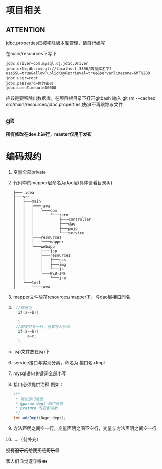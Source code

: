 # 项目相关

## ATTENTION

jdbc.properties已被移除版本库管理，请自行编写

在main/resources下写下

```
jdbc.driver=com.mysql.cj.jdbc.Driver
jdbc.url=jdbc:mysql://localhost:3306/数据库名字?useSSL=true&allowPublicKeyRetrieval=true&serverTimezone=GMT%2B8
jdbc.user=root
jdbc.password=你的密码
jdbc.connTimeout=10000
```

应该是要移除出数据库，在项目根目录下打开gitbash 输入 git rm --cached src/main/resources/jdbc.properties,使git不再跟踪该文件

## git

**所有修改在dev上进行，master仅用于发布**

# 编码规约

1. 变量全部private

2. 代码中的mapper层命名为dao层(具体请看目录树)

   ```
   ├───.idea
   ├───src
   │   ├───main
   │   │   ├───java
   │   │   │   └───com
   │   │   │       └───zero
   │   │   │           ├───controller
   │   │   │           ├───dao
   │   │   │           ├───pojo
   │   │   │           └───service
   │   │   ├───resources
   │   │   │   └───mapper
   │   │   └───webapp
   │   │       ├───jsp
   │   │       ├───resources
   │   │       │   ├───css
   │   │       │   ├───img
   │   │       │   └───js
   │   │       └───WEB-INF
   │   │           └───jsp
   │   └───test
   │       └───java
   ```

   

3. mapper文件放在resources/mapper下，与dao层接口同名

4. ```java
    //缩进为
     if(a==b){
         
     }
    //即使只有一行，也要写大括号
     if(a==b){
         a=c;
     }

5. .jsp文件放在jsp下

6. service接口与实现分离，命名为 接口名+Impl

7. mysql语句关键词全部小写

8. 接口必须提供注释 例如：

   ```java
   /**
    * 增加部门信息
    * @param dept 部门信息
    * @return 改变影响数
    */
   int addDept(Dept dept);


9. 方法声明之间空一行，变量声明之间不空行，变量与方法声明之间空一行

10. ....（待补充）

~~没有遵守的给我买瓶可乐~~:sweat_smile:

家人们自觉遵守嗷:family:

